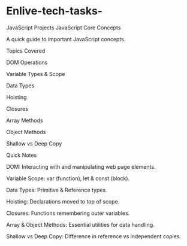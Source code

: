 # Enlive-tech-tasks-
JavaScript Projects
JavaScript Core Concepts 

A quick guide to important JavaScript concepts.

 Topics Covered

DOM Operations

Variable Types & Scope

Data Types

Hoisting

Closures

Array Methods

Object Methods

Shallow vs Deep Copy

 Quick Notes

DOM: Interacting with and manipulating web page elements.

Variable Scope: var (function), let & const (block).

Data Types: Primitive & Reference types.

Hoisting: Declarations moved to top of scope.

Closures: Functions remembering outer variables.

Array & Object Methods: Essential utilities for data handling.

Shallow vs Deep Copy: Difference in reference vs independent copies.
